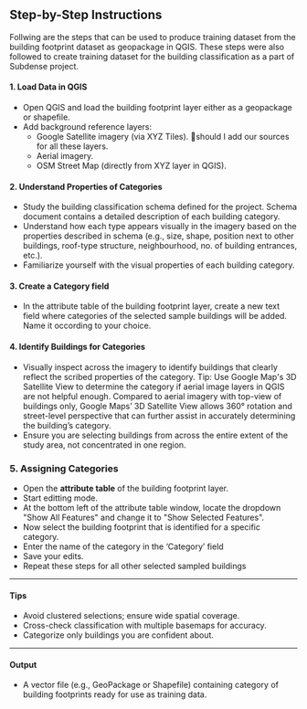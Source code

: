 ## Step-by-Step Instructions 
Follwing are the steps that can be used to produce training dataset from the building footprint dataset as geopackage in QGIS. These steps were also followed to create training dataset for the building classification as a part of Subdense project. 

#### 1. Load Data in QGIS

- Open QGIS and load the building footprint layer either as a geopackage or shapefile. 
- Add background reference layers: 
  - Google Satellite imagery (via XYZ Tiles). 🔴should I add our sources for all these layers. 
  - Aerial imagery.
  - OSM Street Map (directly from XYZ layer in QGIS).

#### 2. Understand Properties of Categories

- Study the building classification schema defined for the project. Schema document contains a detailed description of each building category. 
- Understand how each type appears visually in the imagery based on the properties described in schema (e.g., size, shape, position next to other buildings, roof-type structure, neighbourhood, no. of building entrances, etc.).
- Familiarize yourself with the visual properties of each building category. 

#### 3. Create a Category field 

- In the attribute table of the building footprint layer, create a new text field where categories of the selected sample buildings will be added. Name it occording to your choice.


#### 4. Identify Buildings for Categories

- Visually inspect across the imagery to identify buildings that clearly reflect the scribed properties of the category. 
Tip: Use Google Map's 3D Satellite View to determine the category if aerial image layers in QGIS are not helpful enough. Compared to aerial imagery with top-view of buildings only, Google Maps’ 3D Satellite View allows 360° rotation and street-level perspective that can further assist in accurately determining the building’s category.
- Ensure you are selecting buildings from across the entire extent of the study area, not concentrated in one region.

### 5. Assigning Categories 

- Open the **attribute table** of the building footprint layer.
- Start editting mode.
- At the bottom left of the attribute table window, locate the dropdown "Show All Features" and change it to "Show Selected Features". 
- Now select the building footprint that is identified for a specific category.
- Enter the name of the category in the ‘Category’ field 
- Save your edits.
- Repeat these steps for all other selected sampled buildings

---

#### Tips

- Avoid clustered selections; ensure wide spatial coverage.
- Cross-check classification with multiple basemaps for accuracy.
- Categorize only buildings you are confident about.

---

#### Output

- A vector file (e.g., GeoPackage or Shapefile) containing category of building footprints ready for use as training data.
